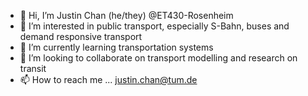 - 👋 Hi, I’m Justin Chan (he/they) @ET430-Rosenheim
- 👀 I’m interested in public transport, especially S-Bahn, buses and demand responsive transport
- 🌱 I’m currently learning transportation systems
- 💞️ I’m looking to collaborate on transport modelling and research on transit
- 📫 How to reach me ...
justin.chan@tum.de

<!---
ET430-Rosenheim/ET430-Rosenheim is a ✨ special ✨ repository because its `README.md` (this file) appears on your GitHub profile.
You can click the Preview link to take a look at your changes.
--->
